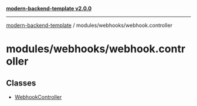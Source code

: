 [**modern-backend-template v2.0.0**](../../../README.md)

***

[modern-backend-template](../../../modules.md) / modules/webhooks/webhook.controller

# modules/webhooks/webhook.controller

## Classes

- [WebhookController](classes/WebhookController.md)
